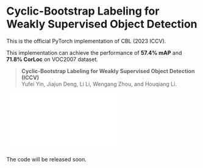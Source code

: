 # Cyclic-Bootstrap Labeling for Weakly Supervised Object Detection

This is the official PyTorch implementation of CBL (2023 ICCV). 

This implementation can achieve the performance of **57.4% mAP** and  **71.8% CorLoc** on VOC2007 dataset.

> **Cyclic-Bootstrap Labeling for Weakly Supervised Object Detection  (ICCV)** \
> Yufei Yin, Jiajun Deng, Li Li, Wengang Zhou, and Houqiang Li.


![1](pics/framework.pdf)

The code will be released soon.

